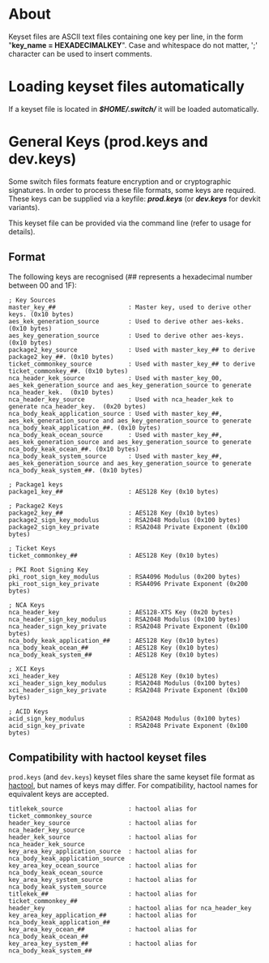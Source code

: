 
# About
Keyset files are ASCII text files containing one key per line, in the form "__key_name = HEXADECIMALKEY__". Case and whitespace do not matter, ';' character can be used to insert comments.

# Loading keyset files automatically
If a keyset file is located in ___$HOME/.switch/___ it will be loaded automatically.

# General Keys (prod.keys and dev.keys)
Some switch files formats feature encryption and or cryptographic signatures. In order to process these file formats, some keys are required. These keys can be supplied via a keyfile: ___prod.keys___ (or ___dev.keys___ for devkit variants).

This keyset file can be provided via the command line (refer to usage for details).



## Format
The following keys are recognised (## represents a hexadecimal number between 00 and 1F):

```
; Key Sources
master_key_##                    : Master key, used to derive other keys. (0x10 bytes)
aes_kek_generation_source        : Used to derive other aes-keks. (0x10 bytes)
aes_key_generation_source        : Used to derive other aes-keys. (0x10 bytes)
package2_key_source              : Used with master_key_## to derive package2_key_##. (0x10 bytes)
ticket_commonkey_source          : Used with master_key_## to derive ticket_commonkey_##. (0x10 bytes)
nca_header_kek_source            : Used with master_key_00, aes_kek_generation_source and aes_key_generation_source to generate nca_header_kek.  (0x10 bytes)
nca_header_key_source            : Used with nca_header_kek to generate nca_header_key.  (0x20 bytes)
nca_body_keak_application_source : Used with master_key_##, aes_kek_generation_source and aes_key_generation_source to generate nca_body_keak_application_##. (0x10 bytes)
nca_body_keak_ocean_source       : Used with master_key_##, aes_kek_generation_source and aes_key_generation_source to generate nca_body_keak_ocean_##. (0x10 bytes)
nca_body_keak_system_source      : Used with master_key_##, aes_kek_generation_source and aes_key_generation_source to generate nca_body_keak_system_##. (0x10 bytes)

; Package1 keys
package1_key_##                  : AES128 Key (0x10 bytes)

; Package2 Keys 
package2_key_##                  : AES128 Key (0x10 bytes)
package2_sign_key_modulus        : RSA2048 Modulus (0x100 bytes)
package2_sign_key_private        : RSA2048 Private Exponent (0x100 bytes)

; Ticket Keys
ticket_commonkey_##              : AES128 Key (0x10 bytes)

; PKI Root Signing Key
pki_root_sign_key_modulus        : RSA4096 Modulus (0x200 bytes)
pki_root_sign_key_private        : RSA4096 Private Exponent (0x200 bytes)

; NCA Keys
nca_header_key                   : AES128-XTS Key (0x20 bytes)
nca_header_sign_key_modulus      : RSA2048 Modulus (0x100 bytes)
nca_header_sign_key_private      : RSA2048 Private Exponent (0x100 bytes)
nca_body_keak_application_##     : AES128 Key (0x10 bytes)
nca_body_keak_ocean_##           : AES128 Key (0x10 bytes)
nca_body_keak_system_##          : AES128 Key (0x10 bytes)

; XCI Keys
xci_header_key                   : AES128 Key (0x10 bytes)
xci_header_sign_key_modulus      : RSA2048 Modulus (0x100 bytes)
xci_header_sign_key_private      : RSA2048 Private Exponent (0x100 bytes)

; ACID Keys
acid_sign_key_modulus            : RSA2048 Modulus (0x100 bytes)
acid_sign_key_private            : RSA2048 Private Exponent (0x100 bytes)
```

## Compatibility with hactool keyset files
`prod.keys` (and `dev.keys`) keyset files share the same keyset file format as [hactool](https://github.com/SciresM/hactool/blob/master/KEYS.md), but names of keys may differ. For compatibility, hactool names for equivalent keys are accepted.
```
titlekek_source                  : hactool alias for ticket_commonkey_source
header_key_source                : hactool alias for nca_header_key_source
header_kek_source                : hactool alias for nca_header_kek_source
key_area_key_application_source  : hactool alias for nca_body_keak_application_source
key_area_key_ocean_source        : hactool alias for nca_body_keak_ocean_source
key_area_key_system_source       : hactool alias for nca_body_keak_system_source 
titlekek_##                      : hactool alias for ticket_commonkey_##
header_key                       : hactool alias for nca_header_key
key_area_key_application_##      : hactool alias for nca_body_keak_application_##
key_area_key_ocean_##            : hactool alias for nca_body_keak_ocean_##
key_area_key_system_##           : hactool alias for nca_body_keak_system_##
```